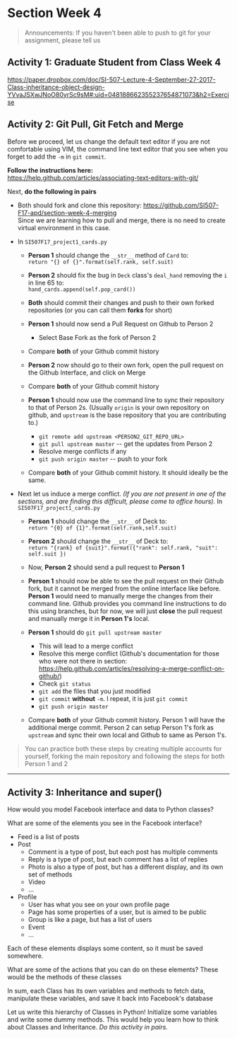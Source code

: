 # Section Week 4

> Announcements: If you haven't been able to push to git for your assignment, please tell us

## Activity 1: Graduate Student from Class Week 4

https://paper.dropbox.com/doc/SI-507-Lecture-4-September-27-2017-Class-inheritance-object-design-YVvaJSXwJNoO80yrSc9sM#:uid=048188662355237654871073&h2=Exercise

## Activity 2: Git Pull, Git Fetch and Merge

Before we proceed, let us change the default text editor if you are not comfortable using VIM, the command line text editor that you see when you forget to add the `-m` in `git commit`.

**Follow the instructions here:**  
https://help.github.com/articles/associating-text-editors-with-git/

Next,
**do the following in pairs**
- Both should fork and clone this repository: https://github.com/SI507-F17-apd/section-week-4-merging  
Since we are learning how to pull and merge, there is no need to create virtual environment in this case.  

- In `SI507F17_project1_cards.py`
    - **Person 1** should change the `__str__` method of `Card` to:  
        `return "{} of {}".format(self.rank, self.suit)`  

    - **Person 2** should fix the bug in `Deck` class's `deal_hand` removing the `i` in line 65 to:  
    `hand_cards.append(self.pop_card())`

    - **Both** should commit their changes and push to their own forked repositories (or you can call them **forks** for short)
    - **Person 1** should now send a Pull Request on Github to Person 2
        - Select Base Fork as the fork of Person 2
    - Compare **both** of your Github commit history
    - **Person 2** now should go to their own fork, open the pull request on the Github Interface, and click on Merge
    - Compare **both** of your Github commit history
    - **Person 1** should now use the command line to sync their repository to that of Person 2s. (Usually `origin` is your own repository on github, and `upstream` is the base repository that you are contributing to.)
        - `git remote add upstream <PERSON2_GIT_REPO_URL>`
        - `git pull upstream master` -- get the updates from Person 2
        - Resolve merge conflicts if any
        - `git push origin master` -- push to your fork
    - Compare **both** of your Github commit history. It should ideally be the same.


- Next let us induce a merge conflict. *(If you are not present in one of the sections, and are finding this difficult, please come to office hours).* In `SI507F17_project1_cards.py`
    - **Person 1** should change the `__str__` of Deck to:  
      `return "{0} of {1}".format(self.rank,self.suit)`  

    - **Person 2** should change the `__str__` of Deck to:  
      `return "{rank} of {suit}".format({"rank": self.rank, "suit": self.suit })`

    - Now, **Person 2** should send a pull request to **Person 1**
    - **Person 1** should now be able to see the pull request on their Github fork, but it cannot be merged from the online interface like before. **Person 1** would need to manually merge the changes from their command line. Github provides you command line instructions to do this using branches, but for now, we will just **close** the pull request and manually merge it in **Person 1's** local.
    - **Person 1** should do `git pull upstream master`
        - This will lead to a merge conflict
        - Resolve this merge conflict (Github's documentation for those who were not there in section: https://help.github.com/articles/resolving-a-merge-conflict-on-github/)
        - Check `git status`
        - `git add` the files that you just modified
        - `git commit` **without** `-m`. I repeat, it is just `git commit`
        - `git push origin master`
    - Compare **both** of your Github commit history. Person 1 will have the additional merge commit. Person 2 can setup Person 1's fork as `upstream` and sync their own local and Github to same as Person 1's.




> You can practice both these steps by creating multiple accounts for yourself, forking the main repository and following the steps for both Person 1 and 2    

---

## Activity 3: Inheritance and super()

How would you model Facebook interface and data to Python classes?

What are some of the elements you see in the Facebook interface?

- Feed is a list of posts
- Post
    - Comment is a type of post, but each post has multiple comments
    - Reply is a type of post, but each comment has a list of replies
    - Photo is also a type of post, but has a different display, and its own set of methods
    - Video
    - ...
- Profile
    - User has what you see on your own profile page
    - Page has some properties of a user, but is aimed to be public
    - Group is like a page, but has a list of users
    - Event
    - ...

Each of these elements displays some content, so it must be saved somewhere.

What are some of the actions that you can do on these elements? These would be the methods of these classes

In sum, each Class has its own variables and methods to fetch data, manipulate these variables, and save it back into Facebook's database

Let us write this hierarchy of Classes in Python! Initialize some variables and write some dummy methods. This would help you learn how to think about Classes and Inheritance. *Do this activity in pairs.*
